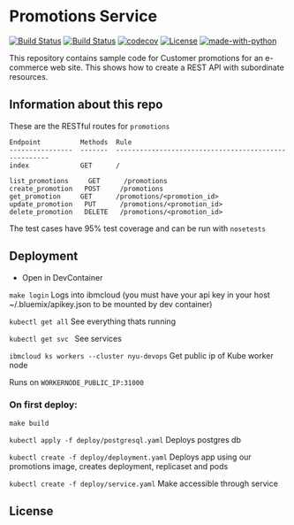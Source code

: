# Promotions Service
[![Build Status](https://github.com/CSCI-GA-2820-FA22-001/promotions/actions/workflows/tdd.yaml/badge.svg)](https://github.com/CSCI-GA-2820-FA22-001/promotions/actions)
[![Build Status](https://github.com/CSCI-GA-2820-FA22-001/promotions/actions/workflows/bdd.yaml/badge.svg)](https://github.com/CSCI-GA-2820-FA22-001/promotions/actions)
[![codecov](https://codecov.io/gh/hanhaoyu97/promotions/branch/master/graph/badge.svg?token=H7SEDZJ198)](https://codecov.io/gh/hanhaoyu97/promotions)
[![License](https://img.shields.io/badge/License-Apache%202.0-blue.svg)](https://opensource.org/licenses/Apache-2.0)
[![made-with-python](https://img.shields.io/badge/Made%20with-Python-red.svg)](https://www.python.org/)


This repository contains sample code for Customer promotions for an e-commerce web site. This shows how to create a REST API with subordinate resources.


## Information about this repo

These are the RESTful routes for `promotions`
```
Endpoint          Methods  Rule
----------------  -------  -----------------------------------------------------
index             GET      /

list_promotions     GET      /promotions
create_promotion   POST     /promotions
get_promotion     GET      /promotions/<promotion_id>
update_promotion   PUT      /promotions/<promotion_id>
delete_promotion   DELETE   /promotions/<promotion_id>
```

The test cases have 95% test coverage and can be run with `nosetests`


## Deployment

- Open in DevContainer 

`make login` Logs into ibmcloud (you must have your api key in your host ~/.bluemix/apikey.json to be mounted by dev container)

`kubectl get all` See everything thats running

`kubectl get svc ` See services

`ibmcloud ks workers --cluster nyu-devops`  Get public ip of Kube worker node

Runs on `WORKERNODE_PUBLIC_IP:31000`

### On first deploy:
`make build`

`kubectl apply -f deploy/postgresql.yaml` 
Deploys postgres db 

`kubectl create -f deploy/deployment.yaml`		Deploys app using our promotions image, creates deployment, replicaset and pods	

`kubectl create -f deploy/service.yaml` Make accessible through service




## License

